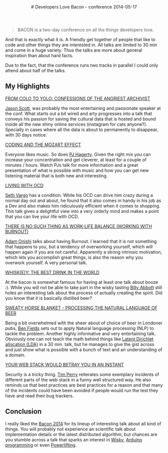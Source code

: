 <header>
# Developers Love Bacon - conference
<time date="2014-05-17">2014-05-17</time>
</header>

  > BACON is a two-day conference on all the things developers love.

And that is exactly what it is. A friendly get together of people that like to code
and other things they are interested in.
All talks are limited to 30 min and come in a huge variety.
Thus the talks are more about general inspiration than about hard facts.

<!-- more -->

Due to the fact, that the conference runs two
tracks in parallel I could only attend about half of the talks.

## My Highlights

[FROM COLO TO YOLO: CONFESSIONS OF THE ANGRIEST ARCHIVIST](http://devslovebacon.com/conferences/bacon-2014/talks/from-colo-to-yolo-confessions-of-the-angriest-archivist)

[Jason Scott](http://ascii.textfiles.com/), 
was probably the most entertaining and passionate speaker at the conf.
What starts out a bit wired and arty progresses into a talk that conveys his passion 
for saving the cultural data that is hosted and bound inside all the new shiny
online services (instagram for cats anyone?).
Specially in cases where all the data is about to permanently to disappear, with
30 days notice.


[CODING AND THE MOZART EFFECT](http://devslovebacon.com/conferences/bacon-2014/talks/coding-and-the-mozart-effect)

Everyone likes music. So does [PJ Hagerty](@aspleenic).
Given the right mix you can increase your concentration and get cleverer, at least for a couple of
minutes / hours.
Watch PJs talk for more information and a great presentation of what is possible
with music and how you can get new listening material that is both new and
interesting.

[LIVING WITH OCD](http://devslovebacon.com/conferences/bacon-2014/talks/living-with-ocd)

[Seth Vargo](https://sethvargo.com) has a condition. While his OCD can drive him crazy during a normal day
out and about, he found that it also comes in handy in his job as a Dev and also
makes him ridiculously efficient when it comes to shopping.
This talk gives a delightful view into a very orderly mind and makes a point
that you can live your life with OCD.

[THERE IS NO SUCH THING AS WORK-LIFE BALANCE (WORKING WITH BURNOUT)](http://devslovebacon.com/conferences/bacon-2014/talks/there-is-no-such-thing-as-work-life-balance-working-with-burnout)

[Adam Onishi](http://adamonishi.com) talks about having Burnout.
I learned that it is not something that happens to you, but a tendency of overworking yourself,
which will happen again if you are not careful.
Apparently a strong intrinsic motivation, which lets you accomplish great things,
is also the reason why you overwork yourself.
A very personal talk.


[WHISK(E)Y: THE BEST DRINK IN THE WORLD](http://devslovebacon.com/conferences/bacon-2014/talks/whisk-e-y-the-best-drink-in-the-world)

At the bacon is somewhat famous for having at least one talk about booze :).
While you will not be able to take part in the wisky
tasting [Billy Abbott](http://www.billyabbott.co.uk/home/) still holes an interesting talk about the process of actually creating 
the spirit. Did you know that it is basically distilled beer?

[SWEATY HORSE BLANKET - PROCESSING THE NATURAL LANGUAGE OF BEER](http://devslovebacon.com/conferences/bacon-2014/talks/sweaty-horse-blanket-processing-the-natural-language-of-beer)

Being a bit overwhelmed with the sheer about of choice of beer in Londoner pubs,
[Ben Fields](http://benfields.net) sets out to apply Natural language processing (NLP) to tackle the problem.
Another highly informative and very entertaining talk.
Obviously one can not teach the math behind things like 
[Latent Dirichlet allocation (LDA)](http://en.wikipedia.org/wiki/Latent_Dirichlet_allocation)
in a 30 min. talk, but he manages to give the gist across and just show what is
possible with a bunch of text and an understanding of a domain.

[YOUR WEB STACK WOULD BETRAY YOU IN AN INSTANT](http://devslovebacon.com/conferences/bacon-2014/talks/your-web-stack-would-betray-you-in-an-instant)

Security is a tricky thing. [Tim Perry](https://github.com/pimterry) reiterates some exemplary incidents of
different parts of the web stack in a funny well structured way.
He also reminds us that best practices are best practices for a reason and that
many of the incidents could have been avoided if people would run the test they have
and read their bug trackers.

## Conclusion

I really liked the [Bacon 2014](http://devslovebacon.com/) for its lineup of 
interesting talk about all kind of things.
You will probably not experience an scientific talk about implementation details
or the latest distributed algorithm, but chances are you stumble across a talk
that sparks an interest in 
[Wisky](http://devslovebacon.com/conferences/bacon-2014/talks/whisk-e-y-the-best-drink-in-the-world), 
[Arduino programming](http://devslovebacon.com/conferences/bacon-2014/talks/the-joy-of-blink-dot-ino-shining-a-light-on-working-with-hardware)
or even 
[Powerlifting](http://devslovebacon.com/conferences/bacon-2014/talks/the-benefits-of-powerlifting-for-the-desk-bound-geek).
